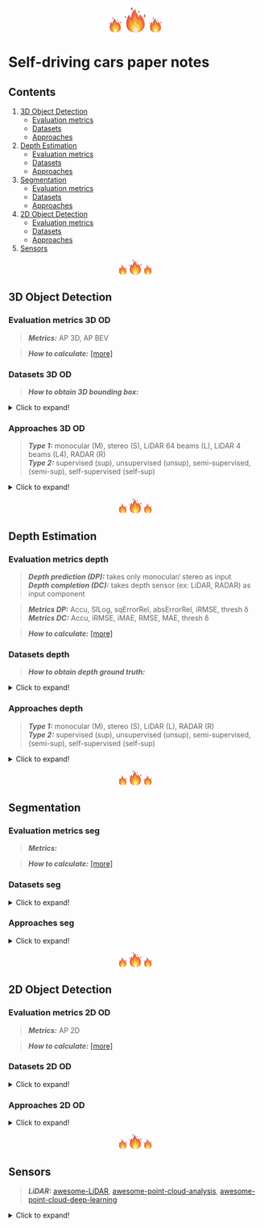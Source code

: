 <p align="center" vertical-align="middle"><img src="doc/fire.png" alt="drawing" width="30"/><img src="doc/fire.png" alt="drawing" width="50"/><img src="doc/fire.png" alt="drawing" width="30"/></p>

# Self-driving cars paper notes
## Contents

1. [3D Object Detection](#3d-object-detection)
	+ [Evaluation metrics](#evaluation-metrics-3d-od)
	+ [Datasets](#datasets-3d-od)
	+ [Approaches](#Approaches-3d-od)
2. [Depth Estimation](#depth-estimation) 
	+ [Evaluation metrics](#evaluation-metrics-depth)
	+ [Datasets](#datasets-depth)
	+ [Approaches](#Approaches-depth)
3. [Segmentation](#segmentation)
	+ [Evaluation metrics](#evaluation-metrics-seg)
	+ [Datasets](#datasets-seg)
	+ [Approaches](#Approaches-seg)
4. [2D Object Detection](#2d-object-detection)
	+ [Evaluation metrics](#evaluation-metrics-2d-od)
	+ [Datasets](#datasets-2d-od)
	+ [Approaches](#Approaches-2d-od)
5. [Sensors](#sensors)

<p align="center" vertical-align="middle"><img src="doc/fire.png" alt="drawing" width="20"/><img src="doc/fire.png" alt="drawing" width="30"/><img src="doc/fire.png" alt="drawing" width="20"/></p>

## 3D Object Detection
### Evaluation metrics 3D OD

> **_Metrics:_**  AP 3D, AP BEV

> **_How to calculate:_** [[more]](3d_od/evaluation.md)

### Datasets 3D OD

> **_How to obtain 3D bounding box:_**

<details>
  <summary>Click to expand!</summary>

| Ref | Highlight description |
| -- | -- | 
| KITTI </br>(3D OD) </br> [[CVPR12]](http://www.cvlibs.net/publications/Geiger2012CVPR.pdf) [[IJRR13]](http://ww.cvlibs.net/publications/Geiger2013IJRR.pdf) | ● Stereo (1224×368) + LiDAR 64 beams </br> ● Real dataset: 7481 training (splitted as 3DOP [[NIPS15]](https://papers.nips.cc/paper/2015/file/6da37dd3139aa4d9aa55b8d237ec5d4a-Paper.pdf) into 3712 training & 3769 validation) & 7518 test samples </br> [[more]](dataset/kitti.md) | <!-- -->
| Weather augmented </br>[[ICCV19]](https://team.inria.fr/rits/computer-vision/weather-augment/) | | Weather Kitti and Weather Cityscapes | <!-- -->
| Seeing Through Fog </br>[[CVPR20]](https://www.cs.princeton.edu/~fheide/AdverseWeatherFusion/) [[ICCV19]](https://github.com/gruberto/Gated2Depth) | <!-- -->
| Canadian Adverse Driving Conditions </br>[[arXiv20]](https://arxiv.org/pdf/2001.10117.pdf) | ●  56,000 camera images, 7,000 LiDAR sweeps, </br> ● Real dataset: 75 scenes of 50-100 frames each </br> ● Adverse weather driving conditions, including snow | 

</details>

### Approaches 3D OD
> **_Type 1:_** monocular (M), stereo (S), LiDAR 64 beams (L), LiDAR 4 beams (L4), RADAR (R)</br> 
> **_Type 2:_** supervised (sup), unsupervised (unsup), semi-supervised, (semi-sup), self-supervised (self-sup)

<details>
  <summary>Click to expand!</summary>

| Ref | Type | Data | Highlight description |
| :-- | :--: | :-- | :-- | 
| <p align="center" vertical-align="middle"><img src="doc/fire.png" alt="drawing" width="20"/>Monocular<img src="doc/fire.png" alt="drawing" width="20"/> </p> |<p align="center"> <img src="doc/fire.png" alt="drawing" width="20"/> </p>| <p align="center"> <img src="doc/fire.png" alt="drawing" width="20"/> </p> | <p align="center"> <img src="doc/fire.png" alt="drawing" width="20"/> </p> |<!-- -->
| Pseudo-LiDAR </br> [[CVPR19]](https://openaccess.thecvf.com/content_CVPR_2019/papers/Wang_Pseudo-LiDAR_From_Visual_Depth_Estimation_Bridging_the_Gap_in_3D_CVPR_2019_paper.pdf) | M / sup | | ● Net: </br>● Pipeline: </br>● Loss: </br> ● Contri: |
| | | | ● Net: </br>● Pipeline: </br>● Loss: </br> ● Contri: |
| Pseudo-LiDAR e2e </br>[[ICCV19]](https://github.com/xinshuoweng/Mono3DPLiDAR) | M / sup | | ● Net: </br>● Pipeline: </br>● Loss: </br> ● Contri: |
| | | | ● Net: </br>● Pipeline: </br>● Loss: </br> ● Contri: |
| <p align="center"> <img src="doc/fire.png" alt="drawing" width="20"/>Binocular<img src="doc/fire.png" alt="drawing" width="20"/> </p> |<p align="center"> <img src="doc/fire.png" alt="drawing" width="20"/> </p>| <p align="center"> <img src="doc/fire.png" alt="drawing" width="20"/> </p> | <p align="center"> <img src="doc/fire.png" alt="drawing" width="20"/> </p> |<!-- -->
| Pseudo-LiDAR V3 E2E </br> [[CVPR20]](https://openaccess.thecvf.com/content_CVPR_2020/papers/Qian_End-to-End_Pseudo-LiDAR_for_Image-Based_3D_Object_Detection_CVPR_2020_paper.pdf) | | | ● Net: </br>● Pipeline: </br>● Loss: </br> ● Contri: |
| CG-Stereo </br> [[arXiv20]](https://arxiv.org/pdf/2003.05505.pdf) | S / sup | | ● Net: </br>● Pipeline: </br>● Loss: </br> ● Contri: |
| Pseudo-LiDAR </br> [[CVPR19]](https://openaccess.thecvf.com/content_CVPR_2019/papers/Wang_Pseudo-LiDAR_From_Visual_Depth_Estimation_Bridging_the_Gap_in_3D_CVPR_2019_paper.pdf) | S / sup | | ● Net: </br>● Pipeline: </br>● Loss: </br> ● Contri: |
| Pseudo-LiDAR ++</br> [[ICRL21]](https://arxiv.org/pdf/1906.06310.pdf) | S / sup | | ● Net: </br>● Pipeline: </br>● Loss: </br> ● Contri: |
| | | | ● Net: </br>● Pipeline: </br>● Loss: </br> ● Contri: |
| | | | ● Net: </br>● Pipeline: </br>● Loss: </br> ● Contri: |
| <p align="center"> <img src="doc/fire.png" alt="drawing" width="20"/>LiDAR<img src="doc/fire.png" alt="drawing" width="20"/> </p> |<p align="center"> <img src="doc/fire.png" alt="drawing" width="20"/> </p>| <p align="center"> <img src="doc/fire.png" alt="drawing" width="20"/> </p> | <p align="center"> <img src="doc/fire.png" alt="drawing" width="20"/> </p> |<!-- -->
| PointRCNN | | | ● Net: </br>● Pipeline: </br>● Loss: </br> ● Contri: |
| | | | ● Net: </br>● Pipeline: </br>● Loss: </br> ● Contri: |
| | | | ● Net: </br>● Pipeline: </br>● Loss: </br> ● Contri: |
| <p align="center"><img src="doc/fire.png" alt="drawing" width="20"/>Fusion<img src="doc/fire.png" alt="drawing" width="20"/> </p> |<p align="center"> <img src="doc/fire.png" alt="drawing" width="20"/> </p>| <p align="center"> <img src="doc/fire.png" alt="drawing" width="20"/> </p> | <p align="center"> <img src="doc/fire.png" alt="drawing" width="20"/> </p> |<!-- -->
| Pseudo-LiDAR ++</br> [[ICRL21]](https://arxiv.org/pdf/1906.06310.pdf) | S+L4 / sup | | ● Net: </br>● Pipeline: </br>● Loss: </br> ● Contri: |
| | | | ● Net: </br>● Pipeline: </br>● Loss: </br> ● Contri: |
| | | | ● Net: </br>● Pipeline: </br>● Loss: </br> ● Contri: |

</details>

<p align="center" vertical-align="middle"><img src="doc/fire.png" alt="drawing" width="20"/><img src="doc/fire.png" alt="drawing" width="30"/><img src="doc/fire.png" alt="drawing" width="20"/></p>

## Depth Estimation
### Evaluation metrics depth

> **_Depth prediction (DP):_** takes only monocular/ stereo as input</br>
> **_Depth completion (DC):_** takes depth sensor (ex: LiDAR, RADAR) as input component</br>

> **_Metrics DP:_** Accu, SILog, sqErrorRel, absErrorRel, iRMSE, thresh δ</br>
> **_Metrics DC:_** Accu, iRMSE, iMAE, RMSE, MAE, thresh δ

> **_How to calculate:_** [[more]](depth_estimation/evaluation.md)



### Datasets depth
> **_How to obtain depth ground truth:_** 

<details>
  <summary>Click to expand!</summary>

| Ref | Highlight description |
| -- | -- | 
| KITTI (stereo) </br> [[CVPR12]](http://www.cvlibs.net/publications/Geiger2012CVPR.pdf) [[IJRR13]](http://ww.cvlibs.net/publications/Geiger2013IJRR.pdf) | ● Stereo (1224×368) + LiDAR 64 beams </br> ● Gth: projected LiDAR 64 beams pose for 11 odometry sequences </br> ● the 200 training images of KITTI stereo 2015 **overlap** with thevalidation images of KITTI object detection [[more]](dataset/kitti.md)| <!-- -->
| Scene Flow </br> [[CVPR16]](https://openaccess.thecvf.com/content_cvpr_2016/papers/Mayer_A_Large_Dataset_CVPR_2016_paper.pdf) | ● Stereo (960x540) </br> ● Synthetic dataset: 35454 training & 4370 testing images </br> ● Gth: dense and elaborate disparity maps [[more]](dataset/sceneflow.md) | <!-- -->
| Cityscapes </br> [[CVPR16]](https://www.cityscapes-dataset.com/citation/) | ● Stereo (1024×2048) </br> ● Gth: 22,973 stereo image pairs training  </br> ● Real dataset: 50 cities forseveral months </br> ● 5000 images with fine annotations and 20000 images  with coarse annotations [[more]](dataset/cityscapes.md)| <!-- -->

</details>

### Approaches depth

> **_Type 1:_** monocular (M), stereo (S), LiDAR (L), RADAR (R)</br> 
> **_Type 2:_** supervised (sup), unsupervised (unsup), semi-supervised, (semi-sup), self-supervised (self-sup)

<details>
  <summary>Click to expand!</summary>

| Ref | Type | Data | Highlight description |
| :-- | :--: | -- | -- | 
| Eigen et al [[NIPS14]](https://arxiv.org/pdf/1406.2283.pdf) | M / sup | KITTI | ● Loss: [L2 loss](loss_problem.md)|
| DORN </br> [[CVPR18]](https://openaccess.thecvf.com/content_cvpr_2018/papers/Fu_Deep_Ordinal_Regression_CVPR_2018_paper.pdf) | M / sup | KITTI | |  <!-- -->| Discretized depth bins > direct regression </br> binary classification 80 bins (Pixels with distance>80m) [[more]](https://github.com/patrick-llgc/Learning-Deep-Learning/blob/master/paper_notes/dorn.md) |
| FAL </br> [[NIPS20]](https://proceedings.neurips.cc/paper/2020/file/951124d4a093eeae83d9726a20295498-Paper.pdf) | M / self-sup | KITTI | | Occlusion-free reconstruction loss |  <!-- -->
| PSMNet [[CVPR18]](https://openaccess.thecvf.com/content_cvpr_2018/papers/Chang_Pyramid_Stereo_Matching_CVPR_2018_paper.pdf) | S / sup | ● KITTI </br> ● Scene Flow 

</details>


<p align="center" vertical-align="middle"><img src="doc/fire.png" alt="drawing" width="20"/><img src="doc/fire.png" alt="drawing" width="30"/><img src="doc/fire.png" alt="drawing" width="20"/></p>

## Segmentation
### Evaluation metrics seg

> **_Metrics:_** 

> **_How to calculate:_** [[more]]()
### Datasets seg

<details>
  <summary>Click to expand!</summary>

  text

</details>

### Approaches seg
<details>
  <summary>Click to expand!</summary>

  Text here

</details>


<p align="center" vertical-align="middle"><img src="doc/fire.png" alt="drawing" width="20"/><img src="doc/fire.png" alt="drawing" width="30"/><img src="doc/fire.png" alt="drawing" width="20"/></p>

## 2D Object Detection
### Evaluation metrics 2D OD

> **_Metrics:_**  AP 2D

> **_How to calculate:_** [[more]](3d_od/evaluation.md)
### Datasets 2D OD

<details>
  <summary>Click to expand!</summary>

  text

</details>

### Approaches 2D OD
<details>
  <summary>Click to expand!</summary>

| Ref | Type | Data | Highlight description | 
| -- | -- | -- | -- | 
| OneNet </br> [[arXiv]](https://arxiv.org/pdf/2012.05780.pdf) | | | ● Net: </br>● Pipeline: </br>● Loss: </br> ● Contri: |

</details>

<p align="center" vertical-align="middle"><img src="doc/fire.png" alt="drawing" width="20"/><img src="doc/fire.png" alt="drawing" width="30"/><img src="doc/fire.png" alt="drawing" width="20"/></p>

## Sensors

> **_LiDAR:_** [awesome-LiDAR](https://github.com/szenergy/awesome-lidar#datasets), [awesome-point-cloud-analysis](https://github.com/Yochengliu/awesome-point-cloud-analysis), [awesome-point-cloud-deep-learning](https://github.com/dashidhy/awesome-point-cloud-deep-learning)

<details>
  <summary>Click to expand!</summary>

| Comp | Camera | LiDAR | RADAR |
| -- | -- | -- | -- | 
| 

</details>


<!--
### Adverse Weather Dataset
| Ref | Weather | Description | Task |
| -- | -- | -- | -- | 
| Weather augmented [[ICCV 2019]](https://team.inria.fr/rits/computer-vision/weather-augment/) | | Weather Kitti and Weather Cityscapes |
| Seeing Through Fog [[CVPR 2020]](https://www.cs.princeton.edu/~fheide/AdverseWeatherFusion/) [[ICCV 2019]](https://github.com/gruberto/Gated2Depth) |



### Simulation 
| Ref | Weather | Description | Task |
| -- | -- | -- | -- | 
| Seeing Through Fog [[CVPR 2020]](https://www.cs.princeton.edu/~fheide/AdverseWeatherFusion/) [[ICCV 2019]](https://github.com/gruberto/Gated2Depth) |



-->


<!-- 
1. quotes notes
> **_Type:_**

2. check box
* [ ] unchecked # [checkbox:unchecked]
* [x] checked   # [checkbox:checked]
* [X] checked   # [checkbox:checked]

3. A collapsible section with markdown
<details>
  <summary>Click to expand!</summary>
  text
</details>

4. list
<ul><li>item1</li><li>item2</li></ul>
5. point boucle ●


6. 
| Ref | Type | Data | Highlight description |
| :-- | :--: | -- | -- | 
| | | | ● Net: </br>● Pipeline: </br>● Loss: </br> ● Contri: |

7. <p align="center" vertical-align="middle"> <img src="doc/fire.png" alt="drawing" width="20"/> </p>
-->
